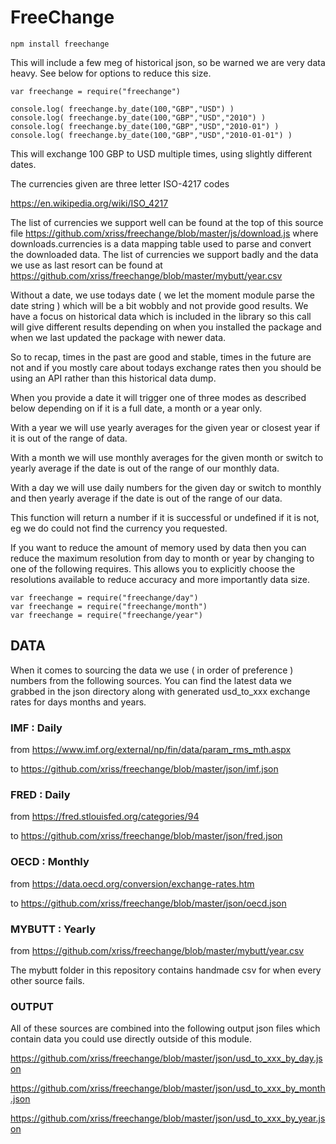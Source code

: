 
# FreeChange


	npm install freechange


This will include a few meg of historical json, so be warned we are 
very data heavy. See below for options to reduce this size.


	var freechange = require("freechange")

	console.log( freechange.by_date(100,"GBP","USD") )
	console.log( freechange.by_date(100,"GBP","USD","2010") )
	console.log( freechange.by_date(100,"GBP","USD","2010-01") )
	console.log( freechange.by_date(100,"GBP","USD","2010-01-01") )


This will exchange 100 GBP to USD multiple times, using slightly 
different dates.

The currencies given are three letter ISO-4217 codes 

https://en.wikipedia.org/wiki/ISO_4217

The list of currencies we support well can be found at the top of this 
source file 
https://github.com/xriss/freechange/blob/master/js/download.js where 
downloads.currencies is a data mapping table used to parse and convert 
the downloaded data. The list of currencies we support badly and the 
data we use as last resort can be found at 
https://github.com/xriss/freechange/blob/master/mybutt/year.csv


Without a date, we use todays date ( we let the moment module parse the 
date string ) which will be a bit wobbly and not provide good results. 
We have a focus on historical data which is included in the library so 
this call will give different results depending on when you installed the 
package and when we last updated the package with newer data.

So to recap, times in the past are good and stable, times in the future 
are not and if you mostly care about todays exchange rates then you 
should be using an API rather than this historical data dump.

When you provide a date it will trigger one of three modes as described 
below depending on if it is a full date, a month or a year only.

With a year we will use yearly averages for the given year or closest 
year if it is out of the range of data.

With a month we will use monthly averages for the given month or switch 
to yearly average if the date is out of the range of our monthly data.

With a day we will use daily numbers for the given day or switch to 
monthly and then yearly average if the date is out of the range of our 
data.

This function will return a number if it is successful or undefined if 
it is not, eg we do could not find the currency you requested.


If you want to reduce the amount of memory used by data then you can 
reduce the maximum resolution from day to month or year by changing to 
one of the following requires. This allows you to explicitly choose the 
resolutions available to reduce accuracy and more importantly data 
size.



	var freechange = require("freechange/day")
	var freechange = require("freechange/month")
	var freechange = require("freechange/year")


## DATA

When it comes to sourcing the data we use ( in order of preference ) 
numbers from the following sources. You can find the latest data we 
grabbed in the json directory along with generated usd_to_xxx exchange 
rates for days months and years.


### IMF : Daily

from https://www.imf.org/external/np/fin/data/param_rms_mth.aspx

to https://github.com/xriss/freechange/blob/master/json/imf.json


### FRED : Daily

from https://fred.stlouisfed.org/categories/94

to https://github.com/xriss/freechange/blob/master/json/fred.json


### OECD : Monthly

from https://data.oecd.org/conversion/exchange-rates.htm

to https://github.com/xriss/freechange/blob/master/json/oecd.json


### MYBUTT : Yearly

from https://github.com/xriss/freechange/blob/master/mybutt/year.csv

The mybutt folder in this repository contains handmade csv for when 
every other source fails.


### OUTPUT

All of these sources are combined into the following output json files 
which contain data you could use directly outside of this module.


https://github.com/xriss/freechange/blob/master/json/usd_to_xxx_by_day.json

https://github.com/xriss/freechange/blob/master/json/usd_to_xxx_by_month.json

https://github.com/xriss/freechange/blob/master/json/usd_to_xxx_by_year.json

